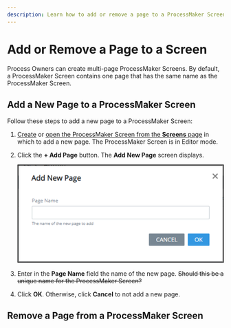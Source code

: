```yaml
---
description: Learn how to add or remove a page to a ProcessMaker Screen.
---
```


# Add or Remove a Page to a Screen

Process Owners can create multi-page ProcessMaker Screens. By default, a ProcessMaker Screen contains one page that has the same name as the ProcessMaker Screen.

## Add a New Page to a ProcessMaker Screen

Follow these steps to add a new page to a ProcessMaker Screen:

1. [Create](../create-a-new-form.md) or [open the ProcessMaker Screen from the **Screens** page](../manage-forms/view-all-forms.md) in which to add a new page. The ProcessMaker Screen is in Editor mode.
2. Click the **+ Add Page** button. The **Add New Page** screen displays.  

   ![](../../../.gitbook/assets/add-new-page-screen-screens-editor-processes.png)

3. Enter in the **Page Name** field the name of the new page. ~~Should this be a unique name for the ProcessMaker Screen?~~
4. Click **OK**. Otherwise, click **Cancel** to not add a new page.

## Remove a Page from a ProcessMaker Screen



